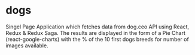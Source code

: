 # dogs

Singel Page Application which fetches data from dog.ceo API using React, Redux & Redux Saga.
The results are displayed in the form of a Pie Chart (react-google-charts) with the % of the 10 first dogs breeds for number of images available.
